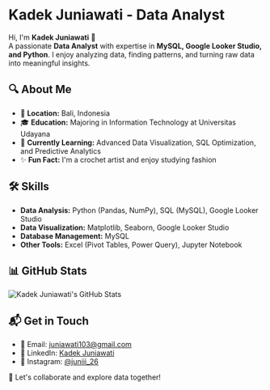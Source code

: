 # Kadek Juniawati - Data Analyst  

Hi, I'm **Kadek Juniawati** 👋  
A passionate **Data Analyst** with expertise in **MySQL, Google Looker Studio, and Python**. I enjoy analyzing data, finding patterns, and turning raw data into meaningful insights.  

## 🔍 About Me  
- 📍 **Location:** Bali, Indonesia  
- 🎓 **Education:** Majoring in Information Technology at Universitas Udayana  
- 🚀 **Currently Learning:** Advanced Data Visualization, SQL Optimization, and Predictive Analytics  
- ✨ **Fun Fact:** I'm a crochet artist and enjoy studying fashion  

## 🛠 Skills  
- **Data Analysis:** Python (Pandas, NumPy), SQL (MySQL), Google Looker Studio  
- **Data Visualization:** Matplotlib, Seaborn, Google Looker Studio  
- **Database Management:** MySQL  
- **Other Tools:** Excel (Pivot Tables, Power Query), Jupyter Notebook  

## 📊 GitHub Stats  
![Kadek Juniawati's GitHub Stats](https://github-readme-stats.vercel.app/api?username=kadekjuniawati&show_icons=true&theme=radical)  

## 📬 Get in Touch  
- 📧 Email: [juniawati103@gmail.com](mailto:juniawati103@gmail.com)  
- 💼 LinkedIn: [Kadek Juniawati](https://www.linkedin.com/in/juniawatinikadek)  
- 📸 Instagram: [@juniii_26](https://instagram.com/juniii_26)  

🚀 Let's collaborate and explore data together!  
